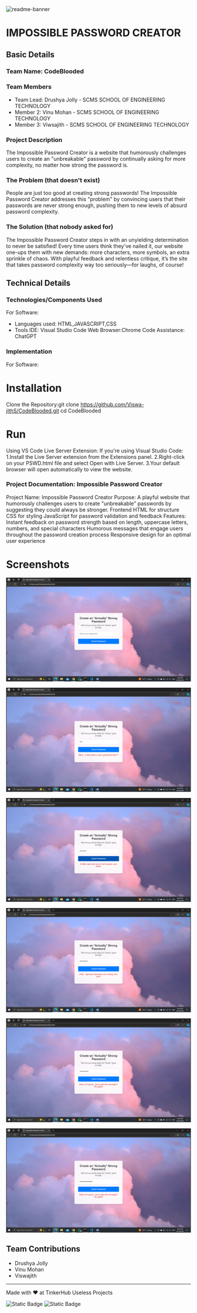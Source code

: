 <img width="1280" alt="readme-banner" src="https://github.com/user-attachments/assets/35332e92-44cb-425b-9dff-27bcf1023c6c">

 # IMPOSSIBLE PASSWORD CREATOR 

## Basic Details
### Team Name: CodeBlooded

### Team Members
- Team Lead: Drushya Jolly - SCMS SCHOOL OF ENGINEERING TECHNOLOGY
- Member 2: Vinu Mohan - SCMS SCHOOL OF ENGINEERING TECHNOLOGY
- Member 3: Viwsajith - SCMS SCHOOL OF ENGINEERING TECHNOLOGY

### Project Description

   The Impossible Password Creator is a website that humorously challenges users to create an "unbreakable" password by continually asking for more complexity, no matter how strong the password is. 

### The Problem (that doesn't exist)

   People are just too good at creating strong passwords! The Impossible Password Creator addresses this "problem" by convincing users that their passwords are never strong enough, pushing them to new levels of absurd password complexity.

### The Solution (that nobody asked for)

   The Impossible Password Creator steps in with an unyielding determination to never be satisfied! Every time users think they've nailed it, our website one-ups them with new demands: more characters, more symbols, an extra sprinkle of chaos. With playful feedback and relentless critique, it’s the site that takes password complexity way too seriously—for laughs, of course!

## Technical Details
### Technologies/Components Used

For Software:
- Languages used: HTML,JAVASCRIPT,CSS
- Tools
    IDE: Visual Studio Code
    Web Browser:Chrome
    Code Assistance: ChatGPT


### Implementation
For Software:

# Installation
Clone the Repository:git clone https://github.com/Viswa-jithS/CodeBlooded.git cd CodeBlooded

# Run
Using VS Code Live Server Extension: If you're using Visual Studio Code:
1.Install the Live Server extension from the Extensions panel. 
2.Right-click on your PSWD.html file and select Open with Live Server. 
3.Your default browser will open automatically to view the website.

### Project Documentation: Impossible Password Creator
Project Name: Impossible Password Creator
Purpose: A playful website that humorously challenges users to create "unbreakable" passwords by suggesting they could always be stronger.
Frontend
    HTML for structure
    CSS for styling
    JavaScript for password validation and feedback
Features:
Instant feedback on password strength based on length, uppercase letters, numbers, and special characters
Humorous messages that engage users throughout the password creation process
Responsive design for an optimal user experience

# Screenshots
![image](https://github.com/Viswa-jithS/CodeBlooded/blob/main/s1%20(1).png)

![image](https://github.com/Viswa-jithS/CodeBlooded/blob/main/s1%20(2).png)

![image](https://github.com/Viswa-jithS/CodeBlooded/blob/main/s1%20(4).png)

![image](https://github.com/Viswa-jithS/CodeBlooded/blob/main/s1%20(6).png)

![image](https://github.com/Viswa-jithS/CodeBlooded/blob/main/s1%20(7).png)

![image](https://github.com/Viswa-jithS/CodeBlooded/blob/main/s1%20(8).png)

## Team Contributions
- Drushya Jolly
- Vinu Mohan
- Viswajith

---
Made with ❤️ at TinkerHub Useless Projects 

![Static Badge](https://img.shields.io/badge/TinkerHub-24?color=%23000000&link=https%3A%2F%2Fwww.tinkerhub.org%2F)
![Static Badge](https://img.shields.io/badge/UselessProject--24-24?link=https%3A%2F%2Fwww.tinkerhub.org%2Fevents%2FQ2Q1TQKX6Q%2FUseless%2520Projects)



